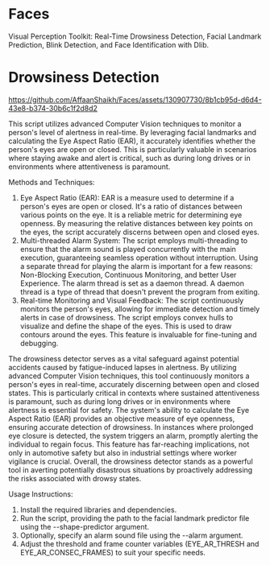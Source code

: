 # Faces
Visual Perception Toolkit: Real-Time Drowsiness Detection, Facial Landmark Prediction, Blink Detection, and Face Identification with Dlib.

# Drowsiness Detection 

https://github.com/AffaanShaikh/Faces/assets/130907730/8b1cb95d-d6d4-43e8-b374-30b6c1f2d8d2

This script utilizes advanced Computer Vision techniques to monitor a person's level of alertness in real-time. By leveraging facial landmarks and calculating the Eye Aspect Ratio (EAR), it accurately identifies whether the person's eyes are open or closed. This is particularly valuable in scenarios where staying awake and alert is critical, such as during long drives or in environments where attentiveness is paramount.

Methods and Techniques:
1) Eye Aspect Ratio (EAR): EAR is a measure used to determine if a person's eyes are open or closed. It's a ratio of distances between various points on the eye. It is a reliable metric for determining eye openness. By measuring the relative distances between key points on the eyes, the script accurately discerns between open and closed eyes.
2) Multi-threaded Alarm System: The script employs multi-threading to ensure that the alarm sound is played concurrently with the main execution, guaranteeing seamless operation without interruption. Using a separate thread for playing the alarm is important for a few reasons: Non-Blocking Execution, Continuous Monitoring, and better User Experience. The alarm thread is set as a daemon thread. A daemon thread is a type of thread that doesn't prevent the program from exiting.
3) Real-time Monitoring and Visual Feedback: The script continuously monitors the person's eyes, allowing for immediate detection and timely alerts in case of drowsiness. The script employs convex hulls to visualize and define the shape of the eyes. This is used to draw contours around the eyes. This feature is invaluable for fine-tuning and debugging.

The drowsiness detector serves as a vital safeguard against potential accidents caused by fatigue-induced lapses in alertness. By utilizing advanced Computer Vision techniques, this tool continuously monitors a person's eyes in real-time, accurately discerning between open and closed states. This is particularly critical in contexts where sustained attentiveness is paramount, such as during long drives or in environments where alertness is essential for safety. The system's ability to calculate the Eye Aspect Ratio (EAR) provides an objective measure of eye openness, ensuring accurate detection of drowsiness. In instances where prolonged eye closure is detected, the system triggers an alarm, promptly alerting the individual to regain focus. This feature has far-reaching implications, not only in automotive safety but also in industrial settings where worker vigilance is crucial. Overall, the drowsiness detector stands as a powerful tool in averting potentially disastrous situations by proactively addressing the risks associated with drowsy states.

Usage Instructions:

1) Install the required libraries and dependencies.
2) Run the script, providing the path to the facial landmark predictor file using the --shape-predictor argument.
3) Optionally, specify an alarm sound file using the --alarm argument.
4) Adjust the threshold and frame counter variables (EYE_AR_THRESH and EYE_AR_CONSEC_FRAMES) to suit your specific needs.
